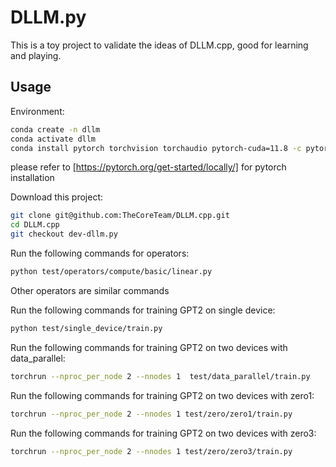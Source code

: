 # DLLM.py

This is a toy project to validate the ideas of DLLM.cpp, good for learning and playing.

## Usage

Environment:
```bash
conda create -n dllm
conda activate dllm
conda install pytorch torchvision torchaudio pytorch-cuda=11.8 -c pytorch -c nvidia
```
please refer to [https://pytorch.org/get-started/locally/] for pytorch installation

Download this project:
```bash
git clone git@github.com:TheCoreTeam/DLLM.cpp.git
cd DLLM.cpp
git checkout dev-dllm.py
```

Run the following commands for operators:
```bash
python test/operators/compute/basic/linear.py
```
Other operators are similar commands

Run the following commands for training GPT2 on single device:
```bash
python test/single_device/train.py
```
Run the following commands for training GPT2 on two devices with data_parallel:
```bash
torchrun --nproc_per_node 2 --nnodes 1  test/data_parallel/train.py
```
Run the following commands for training GPT2 on two devices with zero1:
```bash
torchrun --nproc_per_node 2 --nnodes 1 test/zero/zero1/train.py
```
Run the following commands for training GPT2 on two devices with zero3:
```bash
torchrun --nproc_per_node 2 --nnodes 1 test/zero/zero3/train.py
```
